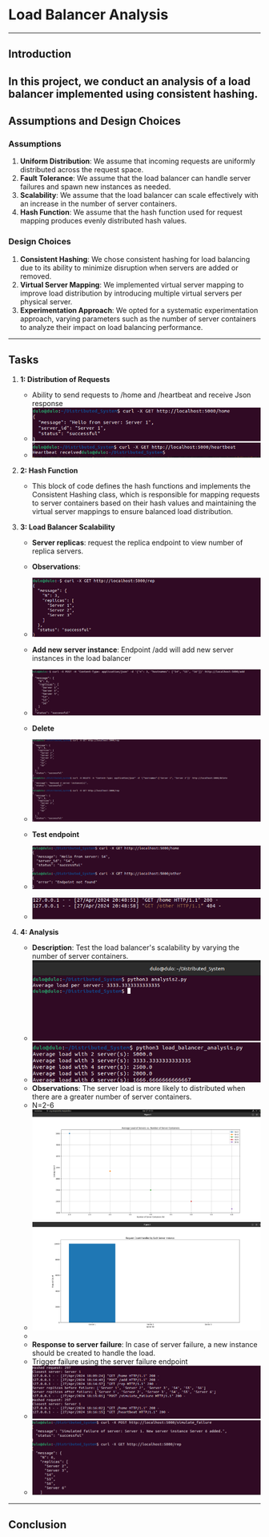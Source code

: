 # Load Balancer Analysis 

---

## Introduction

In this project, we conduct an analysis of a load balancer implemented using consistent hashing. 
---

## Assumptions and Design Choices

### Assumptions
1. **Uniform Distribution**: We assume that incoming requests are uniformly distributed across the request space.
2. **Fault Tolerance**: We assume that the load balancer can handle server failures and spawn new instances as needed.
3. **Scalability**: We assume that the load balancer can scale effectively with an increase in the number of server containers.
4. **Hash Function**: We assume that the hash function used for request mapping produces evenly distributed hash values.

### Design Choices
1. **Consistent Hashing**: We chose consistent hashing for load balancing due to its ability to minimize disruption when servers are added or removed.
2. **Virtual Server Mapping**: We implemented virtual server mapping to improve load distribution by introducing multiple virtual servers per physical server.
3. **Experimentation Approach**: We opted for a systematic experimentation approach, varying parameters such as the number of server containers to analyze their impact on load balancing performance.

---

## Tasks

1. **1: Distribution of Requests**
   - Ability to send requests to /home and /heartbeat and receive Json response
   - ![Cheese](./images/home.png)
   - ![Cheese](./images/heartbeat.png)

2. **2: Hash Function**
   - This block of code defines the hash functions and implements the Consistent Hashing class, which is responsible for mapping requests to server containers based on their hash values and maintaining the virtual server mappings to ensure balanced load distribution.

3. **3: Load Balancer Scalability**
   - **Server replicas**: request the replica endpoint to view number of replica servers.
   - **Observations**:
   - ![Cheese](./images/replicas.png)
   
   - **Add new server instance**: Endpoint /add will add new server instances in the load balancer
   - ![Cheese](./images/add.png)
   - **Delete**
   - ![Cheese](./images/delete.png)
   - **Test endpoint**
   - ![Cheese](./images/endpoint3.png)
   - ![Cheese](./images/endpoint4.png)
 



4. **4: Analysis**
   - **Description**: Test the load balancer's scalability by varying the number of server containers.
   - ![Cheese](./images/n=3.png)
   - ![Cheese](./images/n=2-6.png)
   - **Observations**: The server load is more likely to distributed when there are a greater number of server containers.
   - N=2-6![Cheese](./images/Graph_n=2-6.png)
   - ![Cheese](./images/Graph_n=3.png)
   - 
   - **Response to server failure**: In case of server failure, a new instance should be created to handle the load. 
   - Trigger failure using the server failure endpoint
   - ![Cheese](./images/serverfailure1.png)
   - ![Cheese](./images/serverfailure2.png)
---

## Conclusion
